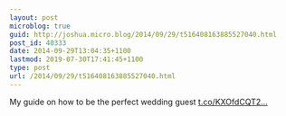 ```yaml
---
layout: post
microblog: true
guid: http://joshua.micro.blog/2014/09/29/t516408163885527040.html
post_id: 40333
date: 2014-09-29T13:04:35+1100
lastmod: 2019-07-30T17:41:45+1100
type: post
url: /2014/09/29/t516408163885527040.html
---
```

My guide on how to be the perfect wedding guest [t.co/KXOfdCQT2...](http://t.co/KXOfdCQT2Z)
